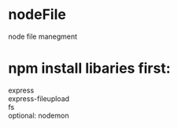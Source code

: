# nodeFile
node file manegment

# npm install libaries first:
  express</br>
  express-fileupload</br>
  fs</br>
  optional: nodemon

